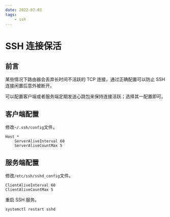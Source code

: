 ```yaml
---
date: 2022-07-03
tags:
    - ssh
---
```


# SSH 连接保活

## 前言

某些情况下路由器会丢弃长时间不活跃的 TCP 连接，通过正确配置可以防止 SSH 连接闲置后意外被断开。

可以配置客户端或者服务端定期发送心跳包来保持连接活跃；选择其一配置即可。

<!-- more -->

## 客户端配置

修改`~/.ssh/config`文件。

```
Host *
	ServerAliveInterval 60
	ServerAliveCountMax 5
```

## 服务端配置

修改`/etc/ssh/sshd_config`文件。

```
ClientAliveInterval 60
ClientAliveCountMax 5
```

重启 SSH 服务。

```bash
systemctl restart sshd
```
